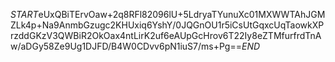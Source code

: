 $START$eUxQBiTErvOaw+2q8RFl82096lU+5LdryaTYunuXc01MXWWTAhJGMZLk4p+Na9AnmbGzugc2KHUxiq6YshY/0JQGnOU1r5iCsUtGqxcUqTaowkXPrzddGKzV3QWBiR2OkOax4ntLirK2uf6eAUpGcHrov6T22Iy8eZTMfurfrdTnAw/aDGy58Ze9Ug1DJFD/B4W0CDvv6pN1iuS7/ms+Pg==$END$